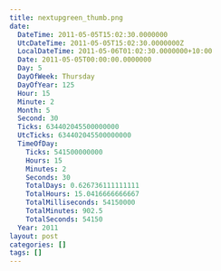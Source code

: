 ```yaml
---
title: nextupgreen_thumb.png
date:
  DateTime: 2011-05-05T15:02:30.0000000
  UtcDateTime: 2011-05-05T15:02:30.0000000Z
  LocalDateTime: 2011-05-06T01:02:30.0000000+10:00
  Date: 2011-05-05T00:00:00.0000000
  Day: 5
  DayOfWeek: Thursday
  DayOfYear: 125
  Hour: 15
  Minute: 2
  Month: 5
  Second: 30
  Ticks: 634402045500000000
  UtcTicks: 634402045500000000
  TimeOfDay:
    Ticks: 541500000000
    Hours: 15
    Minutes: 2
    Seconds: 30
    TotalDays: 0.626736111111111
    TotalHours: 15.0416666666667
    TotalMilliseconds: 54150000
    TotalMinutes: 902.5
    TotalSeconds: 54150
  Year: 2011
layout: post
categories: []
tags: []
---
```


